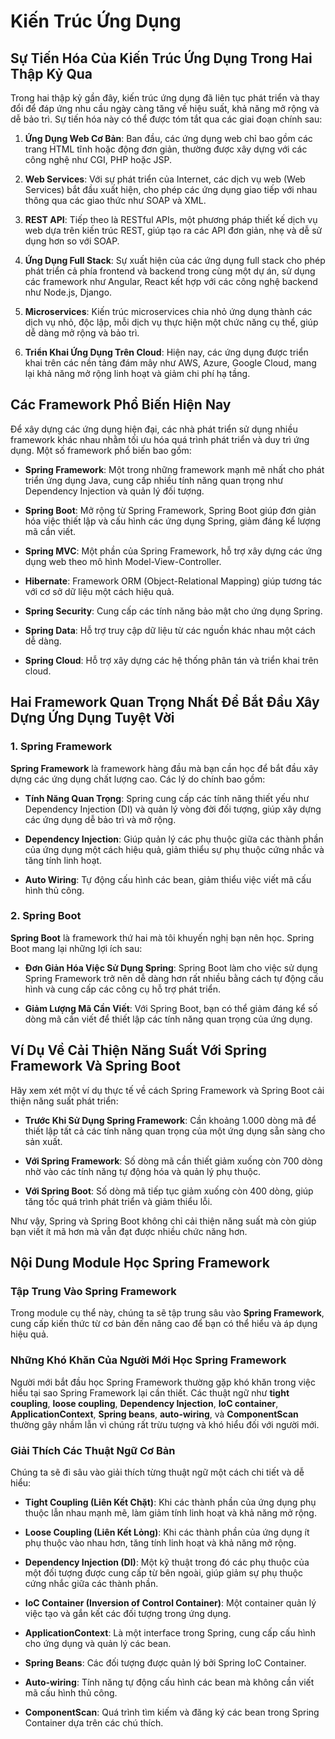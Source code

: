 # Kiến Trúc Ứng Dụng

## Sự Tiến Hóa Của Kiến Trúc Ứng Dụng Trong Hai Thập Kỷ Qua

Trong hai thập kỷ gần đây, kiến trúc ứng dụng đã liên tục phát triển và thay đổi để đáp ứng nhu cầu ngày càng tăng về hiệu suất, khả năng mở rộng và dễ bảo trì. Sự tiến hóa này có thể được tóm tắt qua các giai đoạn chính sau:

1. **Ứng Dụng Web Cơ Bản**: Ban đầu, các ứng dụng web chỉ bao gồm các trang HTML tĩnh hoặc động đơn giản, thường được xây dựng với các công nghệ như CGI, PHP hoặc JSP.

2. **Web Services**: Với sự phát triển của Internet, các dịch vụ web (Web Services) bắt đầu xuất hiện, cho phép các ứng dụng giao tiếp với nhau thông qua các giao thức như SOAP và XML.

3. **REST API**: Tiếp theo là RESTful APIs, một phương pháp thiết kế dịch vụ web dựa trên kiến trúc REST, giúp tạo ra các API đơn giản, nhẹ và dễ sử dụng hơn so với SOAP.

4. **Ứng Dụng Full Stack**: Sự xuất hiện của các ứng dụng full stack cho phép phát triển cả phía frontend và backend trong cùng một dự án, sử dụng các framework như Angular, React kết hợp với các công nghệ backend như Node.js, Django.

5. **Microservices**: Kiến trúc microservices chia nhỏ ứng dụng thành các dịch vụ nhỏ, độc lập, mỗi dịch vụ thực hiện một chức năng cụ thể, giúp dễ dàng mở rộng và bảo trì.

6. **Triển Khai Ứng Dụng Trên Cloud**: Hiện nay, các ứng dụng được triển khai trên các nền tảng đám mây như AWS, Azure, Google Cloud, mang lại khả năng mở rộng linh hoạt và giảm chi phí hạ tầng.

## Các Framework Phổ Biến Hiện Nay

Để xây dựng các ứng dụng hiện đại, các nhà phát triển sử dụng nhiều framework khác nhau nhằm tối ưu hóa quá trình phát triển và duy trì ứng dụng. Một số framework phổ biến bao gồm:

- **Spring Framework**: Một trong những framework mạnh mẽ nhất cho phát triển ứng dụng Java, cung cấp nhiều tính năng quan trọng như Dependency Injection và quản lý đối tượng.
  
- **Spring Boot**: Mở rộng từ Spring Framework, Spring Boot giúp đơn giản hóa việc thiết lập và cấu hình các ứng dụng Spring, giảm đáng kể lượng mã cần viết.
  
- **Spring MVC**: Một phần của Spring Framework, hỗ trợ xây dựng các ứng dụng web theo mô hình Model-View-Controller.
  
- **Hibernate**: Framework ORM (Object-Relational Mapping) giúp tương tác với cơ sở dữ liệu một cách hiệu quả.
  
- **Spring Security**: Cung cấp các tính năng bảo mật cho ứng dụng Spring.
  
- **Spring Data**: Hỗ trợ truy cập dữ liệu từ các nguồn khác nhau một cách dễ dàng.
  
- **Spring Cloud**: Hỗ trợ xây dựng các hệ thống phân tán và triển khai trên cloud.

## Hai Framework Quan Trọng Nhất Để Bắt Đầu Xây Dựng Ứng Dụng Tuyệt Vời

### 1. Spring Framework

**Spring Framework** là framework hàng đầu mà bạn cần học để bắt đầu xây dựng các ứng dụng chất lượng cao. Các lý do chính bao gồm:

- **Tính Năng Quan Trọng**: Spring cung cấp các tính năng thiết yếu như Dependency Injection (DI) và quản lý vòng đời đối tượng, giúp xây dựng các ứng dụng dễ bảo trì và mở rộng.
  
- **Dependency Injection**: Giúp quản lý các phụ thuộc giữa các thành phần của ứng dụng một cách hiệu quả, giảm thiểu sự phụ thuộc cứng nhắc và tăng tính linh hoạt.
  
- **Auto Wiring**: Tự động cấu hình các bean, giảm thiểu việc viết mã cấu hình thủ công.

### 2. Spring Boot

**Spring Boot** là framework thứ hai mà tôi khuyến nghị bạn nên học. Spring Boot mang lại những lợi ích sau:

- **Đơn Giản Hóa Việc Sử Dụng Spring**: Spring Boot làm cho việc sử dụng Spring Framework trở nên dễ dàng hơn rất nhiều bằng cách tự động cấu hình và cung cấp các công cụ hỗ trợ phát triển.
  
- **Giảm Lượng Mã Cần Viết**: Với Spring Boot, bạn có thể giảm đáng kể số dòng mã cần viết để thiết lập các tính năng quan trọng của ứng dụng.

## Ví Dụ Về Cải Thiện Năng Suất Với Spring Framework Và Spring Boot

Hãy xem xét một ví dụ thực tế về cách Spring Framework và Spring Boot cải thiện năng suất phát triển:

- **Trước Khi Sử Dụng Spring Framework**: Cần khoảng 1.000 dòng mã để thiết lập tất cả các tính năng quan trọng của một ứng dụng sẵn sàng cho sản xuất.
  
- **Với Spring Framework**: Số dòng mã cần thiết giảm xuống còn 700 dòng nhờ vào các tính năng tự động hóa và quản lý phụ thuộc.
  
- **Với Spring Boot**: Số dòng mã tiếp tục giảm xuống còn 400 dòng, giúp tăng tốc quá trình phát triển và giảm thiểu lỗi.

Như vậy, Spring và Spring Boot không chỉ cải thiện năng suất mà còn giúp bạn viết ít mã hơn mà vẫn đạt được nhiều chức năng hơn.

## Nội Dung Module Học Spring Framework

### Tập Trung Vào Spring Framework

Trong module cụ thể này, chúng ta sẽ tập trung sâu vào **Spring Framework**, cung cấp kiến thức từ cơ bản đến nâng cao để bạn có thể hiểu và áp dụng hiệu quả.

### Những Khó Khăn Của Người Mới Học Spring Framework

Người mới bắt đầu học Spring Framework thường gặp khó khăn trong việc hiểu tại sao Spring Framework lại cần thiết. Các thuật ngữ như **tight coupling**, **loose coupling**, **Dependency Injection**, **IoC container**, **ApplicationContext**, **Spring beans**, **auto-wiring**, và **ComponentScan** thường gây nhầm lẫn vì chúng rất trừu tượng và khó hiểu đối với người mới.

### Giải Thích Các Thuật Ngữ Cơ Bản

Chúng ta sẽ đi sâu vào giải thích từng thuật ngữ một cách chi tiết và dễ hiểu:

- **Tight Coupling (Liên Kết Chặt)**: Khi các thành phần của ứng dụng phụ thuộc lẫn nhau mạnh mẽ, làm giảm tính linh hoạt và khả năng mở rộng.
  
- **Loose Coupling (Liên Kết Lỏng)**: Khi các thành phần của ứng dụng ít phụ thuộc vào nhau hơn, tăng tính linh hoạt và khả năng mở rộng.
  
- **Dependency Injection (DI)**: Một kỹ thuật trong đó các phụ thuộc của một đối tượng được cung cấp từ bên ngoài, giúp giảm sự phụ thuộc cứng nhắc giữa các thành phần.
  
- **IoC Container (Inversion of Control Container)**: Một container quản lý việc tạo và gắn kết các đối tượng trong ứng dụng.
  
- **ApplicationContext**: Là một interface trong Spring, cung cấp cấu hình cho ứng dụng và quản lý các bean.
  
- **Spring Beans**: Các đối tượng được quản lý bởi Spring IoC Container.
  
- **Auto-wiring**: Tính năng tự động cấu hình các bean mà không cần viết mã cấu hình thủ công.
  
- **ComponentScan**: Quá trình tìm kiếm và đăng ký các bean trong Spring Container dựa trên các chú thích.

